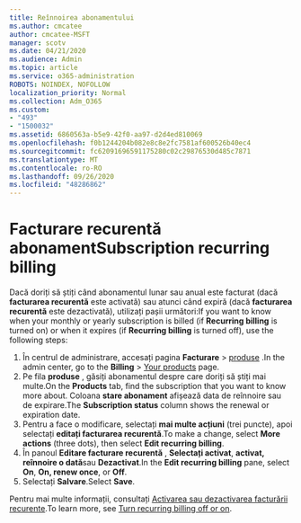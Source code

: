 ```yaml
---
title: Reînnoirea abonamentului
ms.author: cmcatee
author: cmcatee-MSFT
manager: scotv
ms.date: 04/21/2020
ms.audience: Admin
ms.topic: article
ms.service: o365-administration
ROBOTS: NOINDEX, NOFOLLOW
localization_priority: Normal
ms.collection: Adm_O365
ms.custom:
- "493"
- "1500032"
ms.assetid: 6860563a-b5e9-42f0-aa97-d2d4ed810069
ms.openlocfilehash: f0b1244204b082e8c8e2fc7581af600526b40ec4
ms.sourcegitcommit: fc62091696591175280c02c29876530d485c7871
ms.translationtype: MT
ms.contentlocale: ro-RO
ms.lasthandoff: 09/26/2020
ms.locfileid: "48286862"
---
```

# <a name="subscription-recurring-billing"></a><span data-ttu-id="8ee95-102">Facturare recurentă abonament</span><span class="sxs-lookup"><span data-stu-id="8ee95-102">Subscription recurring billing</span></span>

<span data-ttu-id="8ee95-103">Dacă doriți să știți când abonamentul lunar sau anual este facturat (dacă **facturarea recurentă** este activată) sau atunci când expiră (dacă **facturarea recurentă** este dezactivată), utilizați pașii următori:</span><span class="sxs-lookup"><span data-stu-id="8ee95-103">If you want to know when your monthly or yearly subscription is billed (if **Recurring billing** is turned on) or when it expires (if **Recurring billing** is turned off), use the following steps:</span></span>
  
1. <span data-ttu-id="8ee95-104">În centrul de administrare, accesați pagina **Facturare** \> [produse](https://go.microsoft.com/fwlink/p/?linkid=842054) .</span><span class="sxs-lookup"><span data-stu-id="8ee95-104">In the admin center, go to the **Billing** \> [Your products](https://go.microsoft.com/fwlink/p/?linkid=842054) page.</span></span>
2. <span data-ttu-id="8ee95-105">Pe fila **produse** , găsiți abonamentul despre care doriți să știți mai multe.</span><span class="sxs-lookup"><span data-stu-id="8ee95-105">On the **Products** tab, find the subscription that you want to know more about.</span></span> <span data-ttu-id="8ee95-106">Coloana **stare abonament** afișează data de reînnoire sau de expirare.</span><span class="sxs-lookup"><span data-stu-id="8ee95-106">The **Subscription status** column shows the renewal or expiration date.</span></span>
3. <span data-ttu-id="8ee95-107">Pentru a face o modificare, selectați **mai multe acțiuni** (trei puncte), apoi selectați **editați facturarea recurentă**.</span><span class="sxs-lookup"><span data-stu-id="8ee95-107">To make a change, select **More actions** (three dots), then select **Edit recurring billing**.</span></span>
4. <span data-ttu-id="8ee95-108">În panoul **Editare facturare recurentă** , **Selectați activat**, **activat, reînnoire o dată**sau **Dezactivat**.</span><span class="sxs-lookup"><span data-stu-id="8ee95-108">In the **Edit recurring billing** pane, select **On**, **On, renew once**, or **Off**.</span></span>
5. <span data-ttu-id="8ee95-109">Selectați **Salvare**.</span><span class="sxs-lookup"><span data-stu-id="8ee95-109">Select **Save**.</span></span>

<span data-ttu-id="8ee95-110">Pentru mai multe informații, consultați [Activarea sau dezactivarea facturării recurente](https://docs.microsoft.com/microsoft-365/commerce/subscriptions/renew-your-subscription).</span><span class="sxs-lookup"><span data-stu-id="8ee95-110">To learn more, see [Turn recurring billing off or on](https://docs.microsoft.com/microsoft-365/commerce/subscriptions/renew-your-subscription).</span></span>